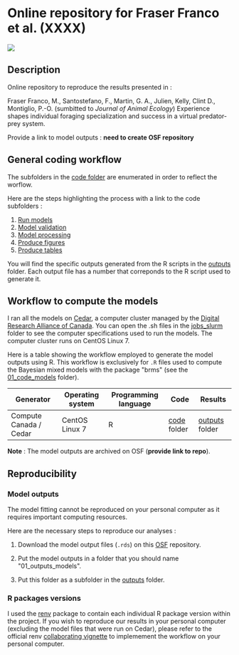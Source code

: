 # Online repository for Fraser Franco et al. (XXXX)

![](https://img.shields.io/badge/license-CC%20BY--NC%204.0-green?style=for-the-badge)

## Description

Online repository to reproduce the results presented in :

Fraser Franco, M., Santostefano, F., Martin, G. A., Julien, Kelly, Clint D., Montiglio, P.-O. (sumbitted to *Journal of Animal Ecology*) Experience shapes individual foraging specialization and success in a virtual predator-prey system.

Provide a link to model outputs : **need to create OSF repository**

## General coding workflow

The subfolders in the [code folder](./code) are enumerated in order to reflect the worflow. 

Here are the steps highlighting the process with a link to the code subfolders :

1. [Run models](./code/01_code_models)
2. [Model validation](./code/02_code_model-validation)
3. [Model processing](./code/03_model-processing)
4. [Produce figures](./code/04_code_figures)
5. [Produce tables](./code/05_code_tables)


You will find the specific outputs generated from the R scripts in the [outputs](./outputs) folder. Each output file has a number that correponds to the R script used to generate it.

## Workflow to compute the models

I ran all the models on [Cedar](https://docs.alliancecan.ca/wiki/Cedar), a computer cluster managed by the [Digital Research Alliance of Canada](https://www.alliancecan.ca/en). You can open the .sh files in the [jobs_slurm](./jobs_slurm) folder to see the computer specifications used to run the models. The computer cluster runs on CentOS Linux 7.

Here is a table showing the workflow employed to generate the model outputs using R. This workflow is exclusively for `.R` files used to compute the Bayesian mixed models with the package "brms" (see the [01_code_models](./code/01_code_models) folder).

| Generator              | Operating system | Programming language | Code               | Results                  |
| ---------------------- | ---------------- | -------------------- | ------------------ | ------------------------ |
| Compute Canada / Cedar | CentOS Linux 7   | R                    | [code](./code) folder | [outputs](./outputs) folder |

**Note** : The model outputs are archived on OSF (**provide link to repo**).

## Reproducibility

### Model outputs

The model fitting cannot be reproduced on your personal computer as it requires important computing resources.

Here are the necessary steps to reproduce our analyses :

1. Download the model output files (`.rds`) on this [OSF](link) repository.

2. Put the model outputs in a folder that you should name "01_outputs_models".

3. Put this folder as a subfolder in the [outputs](./outputs) folder.

### R packages versions

I used the [renv](https://rstudio.github.io/renv/index.html) package to contain each individual R package version within the project. If you wish to reproduce our results in your personal computer (excluding the model files that were run on Cedar), please refer to the official renv [collaborating vignette](https://rstudio.github.io/renv/articles/collaborating.html) to implemement the workflow on your personal computer.